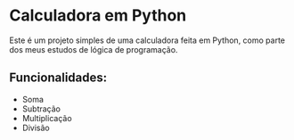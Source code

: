 # Calculadora em Python

Este é um projeto simples de uma calculadora feita em Python, como parte dos meus estudos de lógica de programação.

## Funcionalidades:
- Soma
- Subtração
- Multiplicação
- Divisão
